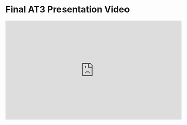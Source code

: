 # Final AT3 Presentation Video

<iframe width="560" height="315" src="https://www.youtube.com/embed/rY356xSujlA" title="YouTube video player" frameborder="0" allow="accelerometer; autoplay; clipboard-write; encrypted-media; gyroscope; picture-in-picture" allowfullscreen></iframe>
